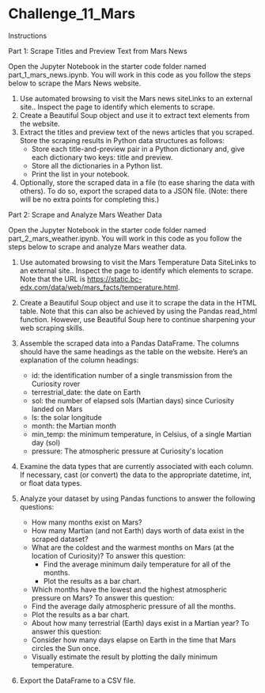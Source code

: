 # Challenge_11_Mars

Instructions

Part 1: Scrape Titles and Preview Text from Mars News

Open the Jupyter Notebook in the starter code folder named part_1_mars_news.ipynb. You will work in this code as you follow the steps below to scrape the Mars News website.

  1. Use automated browsing to visit the Mars news siteLinks to an external site.. Inspect the page to identify which elements to scrape.
  2. Create a Beautiful Soup object and use it to extract text elements from the website.
  3. Extract the titles and preview text of the news articles that you scraped. Store the scraping results in Python data structures as follows:
     - Store each title-and-preview pair in a Python dictionary and, give each dictionary two keys: title and preview.
     - Store all the dictionaries in a Python list.
     - Print the list in your notebook.
  4. Optionally, store the scraped data in a file (to ease sharing the data with others). To do so, export the scraped data to a JSON file. (Note: there will be no extra points for completing this.)

Part 2: Scrape and Analyze Mars Weather Data

Open the Jupyter Notebook in the starter code folder named part_2_mars_weather.ipynb. You will work in this code as you follow the steps below to scrape and analyze Mars weather data.

  1. Use automated browsing to visit the Mars Temperature Data SiteLinks to an external site.. Inspect the page to identify which elements to scrape. Note that the URL is https://static.bc-edx.com/data/web/mars_facts/temperature.html.
  2. Create a Beautiful Soup object and use it to scrape the data in the HTML table. Note that this can also be achieved by using the Pandas read_html function. However, use Beautiful Soup here to continue sharpening your web scraping skills.
  3. Assemble the scraped data into a Pandas DataFrame. The columns should have the same headings as the table on the website. Here’s an explanation of the column headings:
     - id: the identification number of a single transmission from the Curiosity rover
     - terrestrial_date: the date on Earth
     - sol: the number of elapsed sols (Martian days) since Curiosity landed on Mars
     - ls: the solar longitude
     - month: the Martian month
     - min_temp: the minimum temperature, in Celsius, of a single Martian day (sol)
     - pressure: The atmospheric pressure at Curiosity's location
   4. Examine the data types that are currently associated with each column. If necessary, cast (or convert) the data to the appropriate datetime, int, or float data types.
   5. Analyze your dataset by using Pandas functions to answer the following questions:
      - How many months exist on Mars?
      - How many Martian (and not Earth) days worth of data exist in the scraped dataset?
      - What are the coldest and the warmest months on Mars (at the location of Curiosity)? To answer this question:
        -   Find the average minimum daily temperature for all of the months.
        -   Plot the results as a bar chart.
      -  Which months have the lowest and the highest atmospheric pressure on Mars? To answer this question:
        -   Find the average daily atmospheric pressure of all the months.
        -   Plot the results as a bar chart.
      -  About how many terrestrial (Earth) days exist in a Martian year? To answer this question:
        - Consider how many days elapse on Earth in the time that Mars circles the Sun once.
        - Visually estimate the result by plotting the daily minimum temperature. 
    
  6. Export the DataFrame to a CSV file. 

